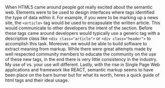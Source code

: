 When HTML5 came around people got really excited about the semantic web. Elements were to be used to design interfaces where tags identified the type of data within it. For example, if you were to be marking up a news site, the `<article>` tag would be used to encapsulate the written article. This would communicate to other developers the intent of the section. Before these tags came around developers would typically use a generic tag with a descriptive class like `<div class="article">` or `<div class="header">` to accomplish this task. Moreover, we would be able to build software to extract meaning from markup. While there were great attempts made by well respected community members to educate the community on the use of these new tags, in the end there is very little consistency in the industry. My use of vs. your use will different. Lastly, with the rise in Single Page Web applications and framework like REACT, semantic markup seems to have been place on the barn burner but for what its worth, heres a quick guide of html tags and their ideal usage.
